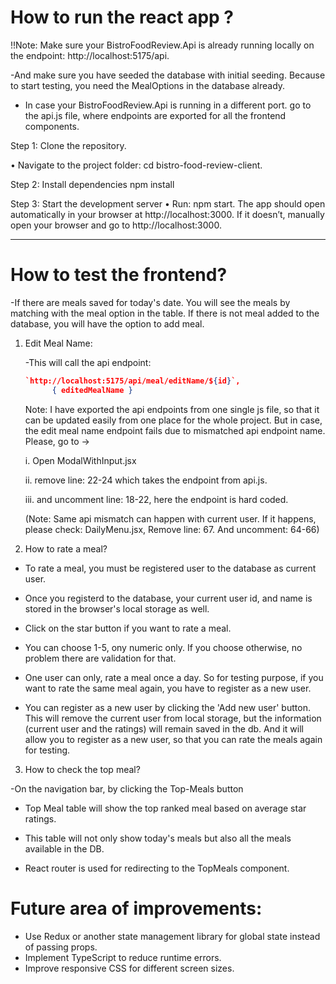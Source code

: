 # How to run the react app ?

!!Note: Make sure your BistroFoodReview.Api is already running locally on the endpoint: http://localhost:5175/api.

-And make sure you have seeded the database with initial seeding. Because to start testing, you need the MealOptions in the database already.

- In case your BistroFoodReview.Api is running in a different port. go to the api.js file, where endpoints are exported for all the frontend components.

Step 1: Clone the repository.

• Navigate to the project folder:
cd bistro-food-review-client.

Step 2: Install dependencies
npm install

Step 3: Start the development server
• Run:
npm start.
The app should open automatically in your browser at http://localhost:3000.
If it doesn’t, manually open your browser and go to http://localhost:3000.

---

# How to test the frontend?

-If there are meals saved for today's date. You will see the meals by matching with the meal option in the table. If there is not meal added to the database, you will have the option to add meal.

1. Edit Meal Name:

   -This will call the api endpoint:

   ```json
   `http://localhost:5175/api/meal/editName/${id}`,
         { editedMealName }
   ```

   Note: I have exported the api endpoints from one single js file, so that it can be updated easily from one place for the whole project. But in case, the edit meal name endpoint fails due to mismatched api endpoint name. Please, go to ->

   i. Open ModalWithInput.jsx

   ii. remove line: 22-24 which takes the endpoint from api.js.

   iii. and uncomment line: 18-22, here the endpoint is hard coded.

   (Note: Same api mismatch can happen with current user. If it happens, please check: DailyMenu.jsx, Remove line: 67. And uncomment: 64-66)

2. How to rate a meal?

- To rate a meal, you must be registered user to the database as current user.

- Once you registerd to the database, your current user id, and name is stored in the browser's local storage as well.

- Click on the star button if you want to rate a meal.

- You can choose 1-5, ony numeric only. If you choose otherwise, no problem there are validation for that.

- One user can only, rate a meal once a day. So for testing purpose, if you want to rate the same meal again, you have to register as a new user.

- You can register as a new user by clicking the 'Add new user' button. This will remove the current user from local storage, but the information (current user and the ratings) will remain saved in the db. And it will allow you to register as a new user, so that you can rate the meals again for testing.

3. How to check the top meal?

-On the navigation bar, by clicking the Top-Meals button

- Top Meal table will show the top ranked meal based on average star ratings.

- This table will not only show today's meals but also all the meals available in the DB.

- React router is used for redirecting to the TopMeals component.

# Future area of improvements:

- Use Redux or another state management library for global state instead of passing props.
- Implement TypeScript to reduce runtime errors.
- Improve responsive CSS for different screen sizes.
